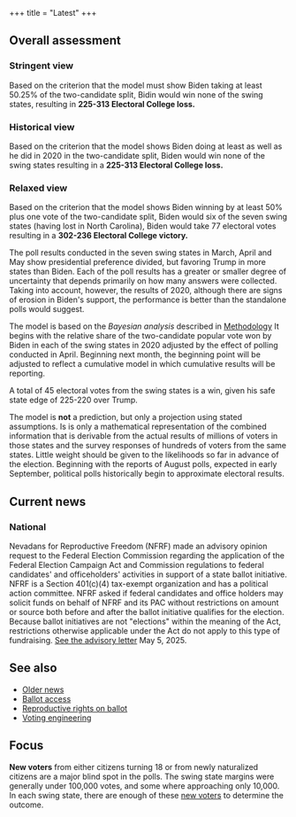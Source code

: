 +++
title = "Latest"
+++

## Overall assessment

### Stringent view

Based on the criterion that the model must show Biden taking at least 50.25% of the two-candidate split, Bidin would win none of the swing states, resulting in **225-313 Electoral College loss.**

### Historical view

Based on the criterion that the model shows Biden doing at least as well as he did in 2020 in the two-candidate split, Biden would win none of the swing states resulting in a **225-313 Electoral College loss.**

### Relaxed view

Based on the criterion that the model shows Biden winning by at least 50% plus one vote of the two-candidate split, Biden would six of the seven swing states (having lost in North Carolina), Biden would take 77 electoral votes resulting in a **302-236 Electoral College victory.**

The poll results conducted in the seven swing states in March, April and May show presidential preference divided, but favoring Trump in more states than Biden. Each of the poll results has a greater or smaller degree of uncertainty that depends primarily on how many answers were collected. Taking into account, however, the results of 2020, although there are signs of erosion in Biden's support, the performance is better than the standalone polls would suggest.

The model is based on the *Bayesian analysis*  described in [Methodology](/method]) It begins with the relative share of the two-candidate popular vote won by Biden in each of the swing states in 2020 adjusted by the effect of polling conducted in April. Beginning next month, the beginning point will be adjusted to reflect a cumulative model in which cumulative results will be reporting.

A total of 45 electoral votes from the swing states is a win, given his safe state edge of 225-220 over Trump.

The model is **not** a prediction, but only a projection using stated assumptions. Is is only a mathematical representation of the combined information that is derivable from the actual results of millions of voters in those states and the survey responses of hundreds of voters from the same states. Little weight should be given to the likelihoods so far in advance of the election. Beginning with the reports of August polls, expected in early September, political polls historically begin to approximate electoral results. 

## Current news

### National

Nevadans for Reproductive Freedom (NFRF) made an advisory opinion request to the Federal Election Commission regarding the application of the Federal Election Campaign Act and Commission regulations to federal candidates' and officeholders' activities in support of a state ballot initiative. NFRF is a Section 401(c)(4) tax-exempt organization and has a political action committee. NFRF asked if federal candidates and office holders may solicit funds on behalf of NFRF and its PAC without restrictions on amount or source both before and after the ballot initiative qualifies for the election. Because ballot initiatives are not "elections" within the meaning of the Act, restrictions otherwise applicable under the Act do not apply to this type of fundraising. [See the advisory letter](https://www.fec.gov/data/legal/advisory-opinions/2024-05/) May 5, 2025.

## See also

* [Older news](/oldnews)
* [Ballot access](/ballot)
* [Reproductive rights on ballot](/repo)
* [Voting engineering](/voting)

## Focus

**New voters** from either citizens turning 18 or from newly naturalized citizens are a major blind spot in the polls. The swing state margins were generally under 100,000 votes, and some where approaching only 10,000. In each swing state, there are enough of these [new voters](/newvoters) to determine the outcome.


